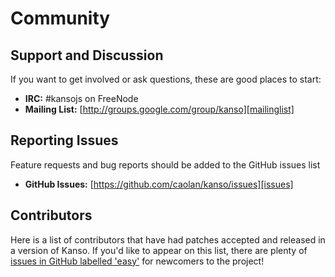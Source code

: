 # Community


## Support and Discussion

If you want to get involved or ask questions, these are good places to start:

* __IRC:__ #kansojs on FreeNode
* __Mailing List:__ [http://groups.google.com/group/kanso][mailinglist]


## Reporting Issues

Feature requests and bug reports should be added to the GitHub issues list

* __GitHub Issues:__ [https://github.com/caolan/kanso/issues][issues]


## Contributors

Here is a list of contributors that have had patches accepted and released
in a version of Kanso. If you'd like to appear on this list, there are plenty
of [issues in GitHub labelled 'easy'][easyissues] for newcomers to the project!

<ul id="contributors">

</ul>

<script src="http://ajax.googleapis.com/ajax/libs/jquery/1.6.1/jquery.min.js"></script>
<script>
    function kanso_contributors(result) {
        var cs = result.contributors || [];
        for (var i = 0, len = cs.length; i < len; i++) {
            var c = cs[i];
            var html = '<li>' +
                '<a href="https://github.com/' + c.login + '">' +
                    '<img src="http://gravatar.com/avatar/' + c.gravatar_id + '?size=48" />' +
                '</a>' +
                '<a href="https://github.com/' + c.login + '">' +
                    '<span class="name">' + (c.name || c.login) + '</span>' +
                '</a>' +
                '<span class="location">' + (c.location || '') + '</span>' +
            '</li>';
            $('#contributors').append(html);
        }
    };
</script>

<script src="https://github.com/api/v2/json/repos/show/caolan/kanso/contributors?callback=kanso_contributors"></script>



[mailinglist]: http://groups.google.com/group/kanso "Kanso Mailing List"
[issues]: https://github.com/caolan/kanso/issues "GitHub Issues"
[easyissues]: https://github.com/caolan/kanso/issues?labels=easy&sort=created&direction=desc&state=open&page=1 "Easy Issues in GitHub"
